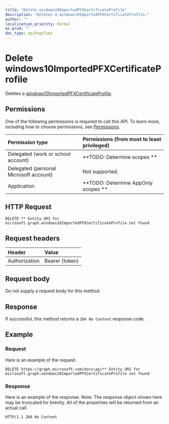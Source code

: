 ```yaml
---
title: "Delete windows10ImportedPFXCertificateProfile"
description: "Deletes a windows10ImportedPFXCertificateProfile."
author: ""
localization_priority: Normal
ms.prod: ""
doc_type: apiPageType
---
```


# Delete windows10ImportedPFXCertificateProfile

Deletes a [windows10ImportedPFXCertificateProfile](../resources/windows10importedpfxcertificateprofile.md).

## Permissions
One of the following permissions is required to call this API. To learn more, including how to choose permissions, see [Permissions](/concepts/permissions-reference.md).

|Permission type|Permissions (from most to least privileged)|
|:---|:---|
|Delegated (work or school account)|**TODO: Determine scopes **|
|Delegated (personal Microsoft account)|Not supported.|
|Application|**TODO: Determine AppOnly scopes **|

## HTTP Request
<!-- {
  "blockType": "ignored"
}
-->
``` http
DELETE ** Entity URI for microsoft.graph.windows10ImportedPFXCertificateProfile not found
```

## Request headers
|Header|Value|
|:---|:---|
|Authorization|Bearer {token}|

## Request body
Do not supply a request body for this method.

## Response
If successful, this method returns a `204 No Content` response code.

## Example

### Request
Here is an example of the request.
<!-- {
  "blockType": "request",
  "name": "delete_windows10importedpfxcertificateprofile"
}
-->
``` http
DELETE https://graph.microsoft.com/docs\api** Entity URI for microsoft.graph.windows10ImportedPFXCertificateProfile not found
```

### Response
Here is an example of the response. Note: The response object shown here may be truncated for brevity. All of the properties will be returned from an actual call.
<!-- {
  "blockType": "response",
  "truncated": true
}
-->
``` http
HTTP/1.1 204 No Content
```

